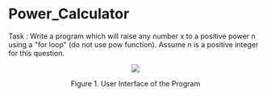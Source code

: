 # Power_Calculator

Task : Write a program which will raise any number x to a positive power n using a "for loop" (do not use pow function). Assume n is a positive integer for this question.

<p align="center">
  <img src="https://user-images.githubusercontent.com/115262940/218529144-2fd366d8-533f-498b-aa49-8b1edb28a3ff.png" />
</p>

<p align="center"> Figure 1. User Interface of the Program

